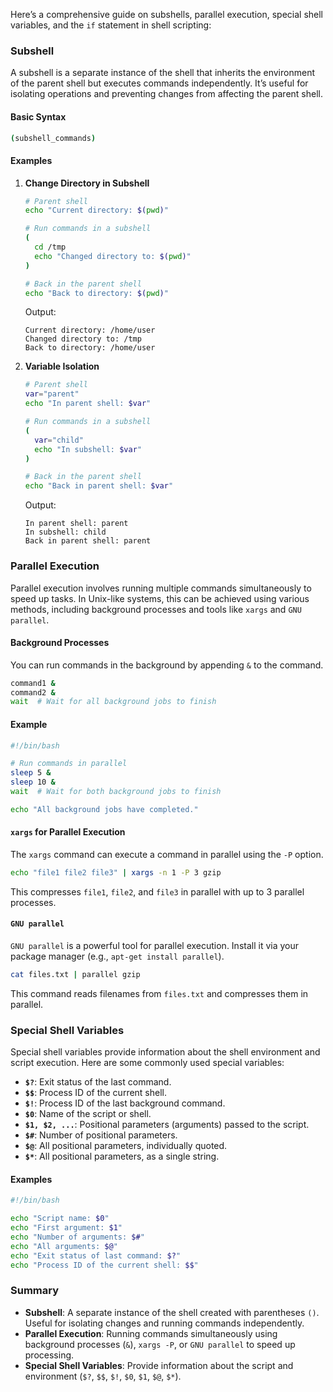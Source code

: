 Here’s a comprehensive guide on subshells, parallel execution, special shell variables, and the `if` statement in shell scripting:

### Subshell

A subshell is a separate instance of the shell that inherits the environment of the parent shell but executes commands independently. It’s useful for isolating operations and preventing changes from affecting the parent shell.

#### Basic Syntax

```sh
(subshell_commands)
```

#### Examples

1. **Change Directory in Subshell**

   ```sh
   # Parent shell
   echo "Current directory: $(pwd)"
   
   # Run commands in a subshell
   (
     cd /tmp
     echo "Changed directory to: $(pwd)"
   )
   
   # Back in the parent shell
   echo "Back to directory: $(pwd)"
   ```

   Output:
   ```
   Current directory: /home/user
   Changed directory to: /tmp
   Back to directory: /home/user
   ```

2. **Variable Isolation**

   ```sh
   # Parent shell
   var="parent"
   echo "In parent shell: $var"
   
   # Run commands in a subshell
   (
     var="child"
     echo "In subshell: $var"
   )
   
   # Back in the parent shell
   echo "Back in parent shell: $var"
   ```

   Output:
   ```
   In parent shell: parent
   In subshell: child
   Back in parent shell: parent
   ```

### Parallel Execution

Parallel execution involves running multiple commands simultaneously to speed up tasks. In Unix-like systems, this can be achieved using various methods, including background processes and tools like `xargs` and `GNU parallel`.

#### Background Processes

You can run commands in the background by appending `&` to the command.

```sh
command1 &
command2 &
wait  # Wait for all background jobs to finish
```

#### Example

```sh
#!/bin/bash

# Run commands in parallel
sleep 5 &
sleep 10 &
wait  # Wait for both background jobs to finish

echo "All background jobs have completed."
```

#### `xargs` for Parallel Execution

The `xargs` command can execute a command in parallel using the `-P` option.

```sh
echo "file1 file2 file3" | xargs -n 1 -P 3 gzip
```

This compresses `file1`, `file2`, and `file3` in parallel with up to 3 parallel processes.

#### `GNU parallel`

`GNU parallel` is a powerful tool for parallel execution. Install it via your package manager (e.g., `apt-get install parallel`).

```sh
cat files.txt | parallel gzip
```

This command reads filenames from `files.txt` and compresses them in parallel.

### Special Shell Variables

Special shell variables provide information about the shell environment and script execution. Here are some commonly used special variables:

- **`$?`**: Exit status of the last command.
- **`$$`**: Process ID of the current shell.
- **`$!`**: Process ID of the last background command.
- **`$0`**: Name of the script or shell.
- **`$1, $2, ...`**: Positional parameters (arguments) passed to the script.
- **`$#`**: Number of positional parameters.
- **`$@`**: All positional parameters, individually quoted.
- **`$*`**: All positional parameters, as a single string.

#### Examples

```sh
#!/bin/bash

echo "Script name: $0"
echo "First argument: $1"
echo "Number of arguments: $#"
echo "All arguments: $@"
echo "Exit status of last command: $?"
echo "Process ID of the current shell: $$"
```

### Summary

- **Subshell**: A separate instance of the shell created with parentheses `()`. Useful for isolating changes and running commands independently.
- **Parallel Execution**: Running commands simultaneously using background processes (`&`), `xargs -P`, or `GNU parallel` to speed up processing.
- **Special Shell Variables**: Provide information about the script and environment (`$?`, `$$`, `$!`, `$0`, `$1`, `$@`, `$*`).
